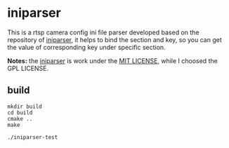 <!--
 * @Descripttion: a brief description of this library.
 * @version: 0.1
 * @Author: Ricardo Lu <sheng.lu@thundercomm.com>
 * @Date: 2021-04-26 10:21:09
 * @LastEditors: Ricardo Lu
 * @LastEditTime: 2021-04-26 10:37:14
-->
# iniparser
This is a rtsp camera config ini file parser developed based on the repository of [iniparser](https://github.com/ndevilla/iniparser), it helps to bind the section and key, so you can get the value of corresponding key under specific section.

**Notes:** the [iniparser](https://github.com/ndevilla/iniparser) is work under the [MIT LICENSE](./LICENSE), while I choosed the GPL LICENSE.

## build
```shell
mkdir build
cd build
cmake ..
make

./iniparser-test
```